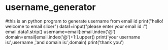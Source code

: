 # username_generator
#this is an python program to generate username from email id 
print("hello! welcome to email slicer")
data1=input("please enter your email id :")
email.data1.strip()
username=email[:email,index('@')
domain=email[email.index('@')+1:].upper()
print('your username is:',username ,'and domain is:',domain)
print('thank you')
